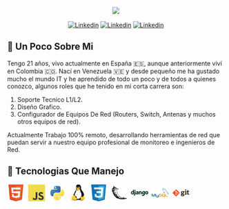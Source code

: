 <div id="header" align="center">
  <img class="img_profile" src="https://media.giphy.com/media/v1.Y2lkPTc5MGI3NjExaGI1MTEzc25kaTk1dTlydHJ5d2w0MnB0cXN1Zjh6c255MXB1ajNvZiZlcD12MV9pbnRlcm5hbF9naWZfYnlfaWQmY3Q9Zw/bi6RQ5x3tqoSI/giphy.gif" width="360px" heigh="300px" />
</div>

<div id="badges" align="center">

[![Linkedin](https://img.shields.io/badge/LinkedIn-blue?style=for-the-badge&logo=linkedin&logoColor=white)](https://www.linkedin.com/in/erick-alejandro-g-b-14a962266/)
[![Linkedin](https://img.shields.io/badge/Facebook-blue?style=for-the-badge&logo=Facebook&logoColor=white)]([https://digitalocean.com](https://www.facebook.com/people/Erick-Alejandro-Graterol/pfbid0v99JkKkBHfw61wqqLd1iLQUYNQD8WtzWaEW8HZvPaCmAo6ybepmwgcTuxt6yLQa9l/"))
[![Linkedin](https://img.shields.io/badge/Instagram-purple?style=for-the-badge&logo=Instagram&logoColor=white)](https://www.instagram.com/eirikr358/)

</div>

## 👋 Un Poco Sobre Mi
Tengo 21 años, vivo actualmente en España 🇪🇸, aunque anteriormente viví en Colombia 🇨🇴. Nací en Venezuela 🇻🇪 y desde pequeño me ha gustado mucho el mundo IT y he aprendido de todo un poco y de todos a quienes conozco, algunos roles que he tenido en mi corta carrera son:
 1. Soporte Tecnico L1/L2.
 2. Diseño Grafico.
 3. Configurador de Equipos De Red (Routers, Switch, Antenas y muchos otros equipos de red).

Actualmente Trabajo 100% remoto, desarrollando herramientas de red que puedan servir a nuestro equipo profesional de monitoreo e ingenieros de Red.


## 🚀 Tecnologias Que Manejo

<div>
<img src="https://github.com/devicons/devicon/blob/master/icons/html5/html5-original.svg" title="HTML5" alt="HTML" width="40" height="40"/>&nbsp;
<img src="https://github.com/devicons/devicon/blob/master/icons/javascript/javascript-original.svg" title="JavaScript" alt="JavaScript" width="40" height="40"/>&nbsp;
<img src="https://github.com/devicons/devicon/blob/master/icons/python/python-original.svg" title="Python"  alt="" width="40" height="40"/>&nbsp;
  <img src="https://github.com/devicons/devicon/blob/master/icons/linux/linux-original.svg" title="Linux"  alt="" width="40" height="40"/>&nbsp;
  <img src="https://github.com/devicons/devicon/blob/master/icons/css3/css3-original.svg" title="CSS3"  alt="" width="40" height="40"/>&nbsp;
  <img src="https://github.com/devicons/devicon/blob/master/icons/flask/flask-original.svg" title="Flask"  alt="" width="40" height="40"/>&nbsp;
  <img src="https://github.com/devicons/devicon/blob/master/icons/django/django-plain-wordmark.svg" title="Django"  alt="" width="40" height="40"/>&nbsp;
<img src="https://github.com/devicons/devicon/blob/master/icons/mysql/mysql-original-wordmark.svg" title="MySQL"  alt="MySQL" width="40" height="40"/>&nbsp;
<img src="https://github.com/devicons/devicon/blob/master/icons/git/git-original-wordmark.svg" title="Git" **alt="Git" width="40" height="40"/>
</div>
